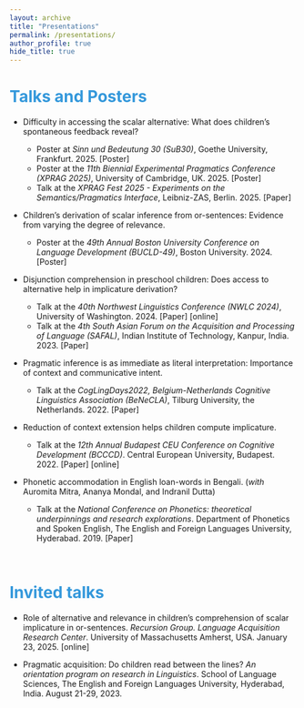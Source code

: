 ```yaml
---
layout: archive
title: "Presentations"
permalink: /presentations/
author_profile: true
hide_title: true 
--- 
```



<h1> <span style="color: #3498DB ;">Talks and Posters </span> </h1> 

- Difficulty in accessing the scalar alternative: What does children’s spontaneous feedback reveal?
   <ul> <li> Poster at <em>Sinn und Bedeutung 30 (SuB30)</em>, Goethe University, Frankfurt. 2025. [<a>Poster</a>] </li> </ul>
   <ul> <li> Poster at the <em>11th Biennial Experimental Pragmatics Conference (XPRAG 2025)</em>, University of Cambridge, UK. 2025. [<a>Poster</a>] </li> </ul>
   <ul> <li> Talk at the <em>XPRAG Fest 2025 - Experiments on the Semantics/Pragmatics Interface</em>, Leibniz-ZAS, Berlin. 2025. [<a>Paper</a>] </li> </ul>

- Children’s derivation of scalar inference from or-sentences: Evidence from varying the degree of relevance.
   <ul> <li> Poster at the <em>49th Annual Boston University Conference on Language Development (BUCLD-49)</em>, Boston University. 2024. [<a>Poster</a>] </li> </ul>

- Disjunction comprehension in preschool children: Does access to alternative help in implicature derivation?
   <ul> <li> Talk at the <em>40th Northwest Linguistics Conference (NWLC 2024)</em>, University of Washington. 2024. [Paper] [online] </li></ul>
   <ul> <li> Talk at the <em>4th South Asian Forum on the Acquisition and Processing of Language (SAFAL)</em>, Indian Institute of Technology, Kanpur, India. 2023.   [Paper]  </li></ul>

- Pragmatic inference is as immediate as literal interpretation: Importance of context and communicative intent.
   <ul> <li> Talk at the <em>CogLingDays2022, Belgium-Netherlands Cognitive Linguistics Association (BeNeCLA)</em>, Tilburg University, the Netherlands. 2022.   [Paper] </li></ul>

- Reduction of context extension helps children compute implicature.
   <ul> <li> Talk at the <em>12th Annual Budapest CEU Conference on Cognitive Development (BCCCD)</em>. Central European University, Budapest. 2022.   [Paper] [online] </li></ul>

- Phonetic accommodation in English loan-words in Bengali. (_with_ Auromita Mitra, Ananya Mondal, and Indranil Dutta)
   <ul> <li> Talk at the <em>National Conference on Phonetics: theoretical underpinnings and research explorations</em>. Department of Phonetics and Spoken English, The English and Foreign Languages University, Hyderabad. 2019.  [Paper] </li></ul>

 &nbsp;    
 
<!-- <h3> <span style="color: #3498DB ;">Invited talks </span> </h3> --> 




<h1> <span style="color: #3498DB ;">Invited talks </span> </h1> 

- Role of alternative and relevance in children’s comprehension of scalar implicature in or-sentences. _Recursion Group. Language Acquisition Research Center_. University of Massachusetts Amherst, USA. January 23, 2025. [online] 

- Pragmatic acquisition: Do children read between the lines? _An orientation program on research in Linguistics_. School of Language Sciences, The English and Foreign Languages University, Hyderabad, India. August 21-29, 2023. 



 &nbsp; 
